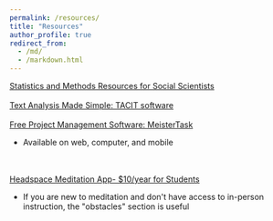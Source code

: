 ```yaml
---
permalink: /resources/
title: "Resources"
author_profile: true
redirect_from: 
  - /md/
  - /markdown.html
---
```



<a href="https://ciskiwitch.github.io/methods">
    Statistics and Methods Resources for Social Scientists </a>
<br>
<br>
<a href="http://tacit.usc.edu/">
    Text Analysis Made Simple: TACIT software </a>
<br>
<br>
<a href="https://www.mindmeister.com/mt/signup">
    Free Project Management Software: MeisterTask </a>
<ul>
  <li>Available on web, computer, and mobile
</ul>
<br>
<br>
<a href="https://www.mindmeister.com/mt/signup">
    Headspace Meditation App- $10/year for Students </a>
<ul>
  <li>If you are new to meditation and don't have access to in-person instruction, the "obstacles" section is useful
</ul>
